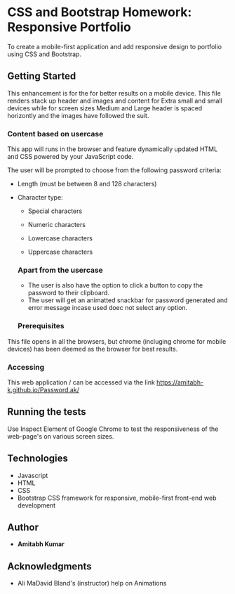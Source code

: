 # CSS and Bootstrap Homework: Responsive Portfolio

To create a mobile-first application and add responsive design to portfolio using CSS and Bootstrap.

## Getting Started

This enhancement is for the  for better results on a mobile device.
This file renders stack up header and images and content for Extra small and small devices while for screen sizes Medium and Large header is spaced horizontly and the images have followed the suit.

### Content based on usercase

This app will runs in the browser and feature dynamically updated HTML and CSS powered by your JavaScript code.

The user will be prompted to choose from the following password criteria:

* Length (must be between 8 and 128 characters)

* Character type:

  * Special characters

  * Numeric characters

  * Lowercase characters

  * Uppercase characters

  ### Apart from the usercase

  * The user is also have the option to click a button to copy the password to their clipboard.
  * The user will get an animatted snackbar for password generated and error message incase used doec not select any option.
  

  
  ### Prerequisites

This file opens in all the browsers, but chrome (incluging chrome for mobile devices) has been deemed as the browser for best results.

### Accessing

This web application  / can be accessed via the link https://amitabh-k.github.io/Password.ak/

## Running the tests

Use Inspect Element of Google Chrome to test the responsiveness of the web-page's on various screen sizes.

## Technologies

* Javascript
* HTML
* CSS
* Bootstrap CSS framework for responsive, mobile-first front-end web development

## Author

* **Amitabh Kumar**

## Acknowledgments

* Ali MaDavid Bland's (instructor) help on Animations
